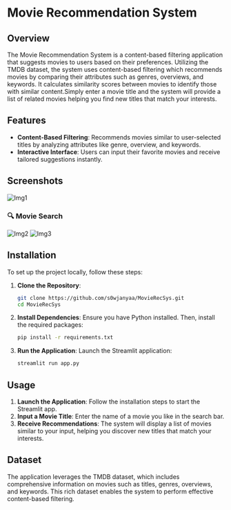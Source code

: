 # Movie Recommendation System

## Overview

The Movie Recommendation System is a content-based filtering application that suggests movies to users based on their preferences. Utilizing the TMDB dataset, the system uses content-based filtering which recommends movies by comparing their attributes such as genres, overviews, and keywords. It calculates similarity scores between movies to identify those with similar content.Simply enter a movie title and the system will provide a list of related movies helping you find new titles that match your interests.

## Features
- **Content-Based Filtering**: Recommends movies similar to user-selected titles by analyzing attributes like genre, overview, and keywords.
- **Interactive Interface**: Users can input their favorite movies and receive tailored suggestions instantly.

## Screenshots
![Img1](https://github.com/user-attachments/assets/1aaa2df5-6d8a-479e-893b-ca0d699435b8)


### 🔍 Movie Search
![Img2](https://github.com/user-attachments/assets/6386fed2-5c3c-470b-8a30-b4d99c76bae2) ![Img3](https://github.com/user-attachments/assets/31db08f9-b60b-4e26-85f0-27cb54d74ede)

## Installation
To set up the project locally, follow these steps:

1. **Clone the Repository**:
   ```bash
   git clone https://github.com/s0wjanyaa/MovieRecSys.git
   cd MovieRecSys
   ```

2. **Install Dependencies**:
   Ensure you have Python installed. Then, install the required packages:
   ```bash
   pip install -r requirements.txt
   ```

3. **Run the Application**:
   Launch the Streamlit application:
   ```bash
   streamlit run app.py
   ```

## Usage

1. **Launch the Application**: Follow the installation steps to start the Streamlit app.
2. **Input a Movie Title**: Enter the name of a movie you like in the search bar.
3. **Receive Recommendations**: The system will display a list of movies similar to your input, helping you discover new titles that match your interests.

## Dataset

The application leverages the TMDB dataset, which includes comprehensive information on movies such as titles, genres, overviews, and keywords. This rich dataset enables the system to perform effective content-based filtering.
 
